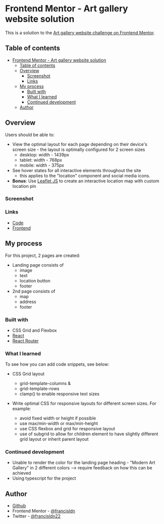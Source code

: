 # Frontend Mentor - Art gallery website solution

This is a solution to the [Art gallery website challenge on Frontend Mentor](https://www.frontendmentor.io/challenges/art-gallery-website-yVdrZlxyA). 

## Table of contents

- [Frontend Mentor - Art gallery website solution](#frontend-mentor---art-gallery-website-solution)
  - [Table of contents](#table-of-contents)
  - [Overview](#overview)
    - [Screenshot](#screenshot)
    - [Links](#links)
  - [My process](#my-process)
    - [Built with](#built-with)
    - [What I learned](#what-i-learned)
    - [Continued development](#continued-development)
  - [Author](#author)
## Overview
Users should be able to:
- View the optimal layout for each page depending on their device's screen size - the layout is optimally configured for 2 screen sizes 
  - desktop: width - 1439px
  - tablet: width - 768px
  - mobile: width - 375px
- See hover states for all interactive elements throughout the site
  - this applies to the "location" component and social media icons.
- **Bonus**: Use [Leaflet JS](https://leafletjs.com/) to create an interactive location map with custom location pin

### Screenshot

### Links

- [Code](https://github.com/francisldn/FOM-art-gallery)
- [Frontend](https://fom-art-gallery.vercel.app/)

## My process
For this project, 2 pages are created:
* Landing page consists of 
  * image
  * text
  * location button
  * footer
* 2nd page consists of 
  * map
  * address
  * footer
### Built with

- CSS Grid and Flexbox
- [React](https://reactjs.org/)
- [React Router](https://v5.reactrouter.com/web/guides/quick-start)
### What I learned

To see how you can add code snippets, see below:
* CSS Grid layout
  * grid-template-columns &
  * grid-template-rows
  * clamp() to enable responsive text sizes

* Write optimal CSS for responsive layouts for different screen sizes. For example: 
  * avoid fixed width or height if possible  
  * use max/min-width or max/min-height
  * use CSS flexbox and grid for responsive layout
  * use of subgrid to allow for children element to have slightly different grid layout or inherit parent layout
### Continued development
* Unable to render the color for the landing page heading - "Modern Art Gallery" in 2 different colors --> require feedback on how this can be achieved
* Using typescript for the project

## Author

- [Github](https://github.com/francisldn)
- Frontend Mentor - [@francisldn](https://www.frontendmentor.io/profile/francisldn)
- Twitter - [@francisldn22](https://www.twitter.com/yourusername)

